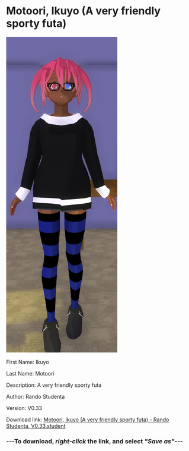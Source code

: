 # Motoori, Ikuyo (A very friendly sporty futa)

<img src = "https://raw.githubusercontent.com/Arbiter1223/Daigaku-Gurashi-Custom-Students/master/Students/Files/Motoori%2C%20Ikuyo%20(A%20very%20friendly%20sporty%20futa).png">

First Name: Ikuyo

Last Name: Motoori

Description: A very friendly sporty futa

Author: Rando Studenta

Version: V0.33

Download link: <a href="https://raw.githubusercontent.com/Arbiter1223/Daigaku-Gurashi-Custom-Students/master/Students/Files/Motoori%2C%20Ikuyo%20(A%20very%20friendly%20sporty%20futa)%20-%20Rando%20Studenta%2C%20V0.33.student">Motoori, Ikuyo (A very friendly sporty futa) - Rando Studenta, V0.33.student</a>

### ---**To download, _right-click_ the link, and select _"Save as"_**---
